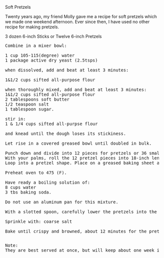Soft Pretzels

Twenty years ago, my friend Molly gave me a recipe for soft pretzels which we made one weekend afternoon. 
Ever since then, I have used no other recipe for making pretzels.

3 dozen 6-inch Sticks or Twelve 6-inch Pretzels

<pre>
Combine in a mixer bowl:

1 cup 105-115(degree) water
1 package active dry yeast (2.5tsps)

when dissolved, add and beat at least 3 minutes:

1&1/2 cups sifted all-purpose flour

when thoroughly mixed, add and beat at least 3 minutes:
1&1/2 cups sifted all-purpose flour
2 tablespoons soft butter
1/2 teaspoon salt
1 tablespoon sugar.

stir in:
1 & 1/4 cups sifted all-purpse flour

and knead until the dough loses its stickiness.

Let rise in a covered greased bowl until doubled in bulk.

Punch down and divide into 12 pieces for pretzels or 36 smaller pieces for sticks. 
With your palms, roll the 12 pretzel pieces into 18-inch lengths, about pencil thickness, tapering the ends slightly. 
Loop into a pretzel shape. Place on a greased baking sheet and let rise until almost doubled in bulk.

Preheat oven to 475 (F).

Have ready a boiling solution of:
8 cups water
3 tbs baking soda.

Do not use an aluminum pan for this mixture.

With a slotted spoon, carefully lower the pretzels into the water about 1 minute or until they float to the top. Return them to the greased sheet.

Sprinkle with: coarse salt

Bake until crispy and browned, about 12 minutes for the pretzels, less for the sticks. 
<pre>

Note:
They are best served at once, but will keep about one week in an airtight container.
